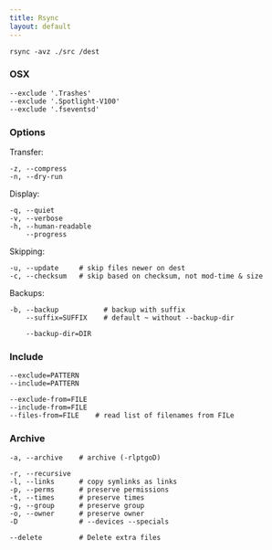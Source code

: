 ```yaml
---
title: Rsync
layout: default
---
```


    rsync -avz ./src /dest

### OSX

    --exclude '.Trashes'
    --exclude '.Spotlight-V100'
    --exclude '.fseventsd'

### Options

Transfer:

    -z, --compress
    -n, --dry-run

Display:

    -q, --quiet
    -v, --verbose
    -h, --human-readable
        --progress

Skipping:

    -u, --update     # skip files newer on dest
    -c, --checksum   # skip based on checksum, not mod-time & size

Backups:

    -b, --backup           # backup with suffix
        --suffix=SUFFIX    # default ~ without --backup-dir

        --backup-dir=DIR

### Include

    --exclude=PATTERN
    --include=PATTERN

    --exclude-from=FILE
    --include-from=FILE
    --files-from=FILE    # read list of filenames from FILe

### Archive

    -a, --archive    # archive (-rlptgoD)

    -r, --recursive
    -l, --links      # copy symlinks as links
    -p, --perms      # preserve permissions
    -t, --times      # preserve times
    -g, --group      # preserve group
    -o, --owner      # preserve owner
    -D               # --devices --specials

    --delete         # Delete extra files

